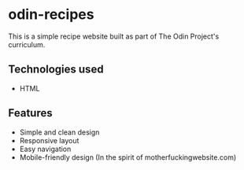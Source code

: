 # odin-recipes

This is a simple recipe website built as part of The Odin Project's curriculum.

## Technologies used
- HTML

## Features
- Simple and clean design
- Responsive layout
- Easy navigation
- Mobile-friendly design
(In the spirit of motherfuckingwebsite.com)